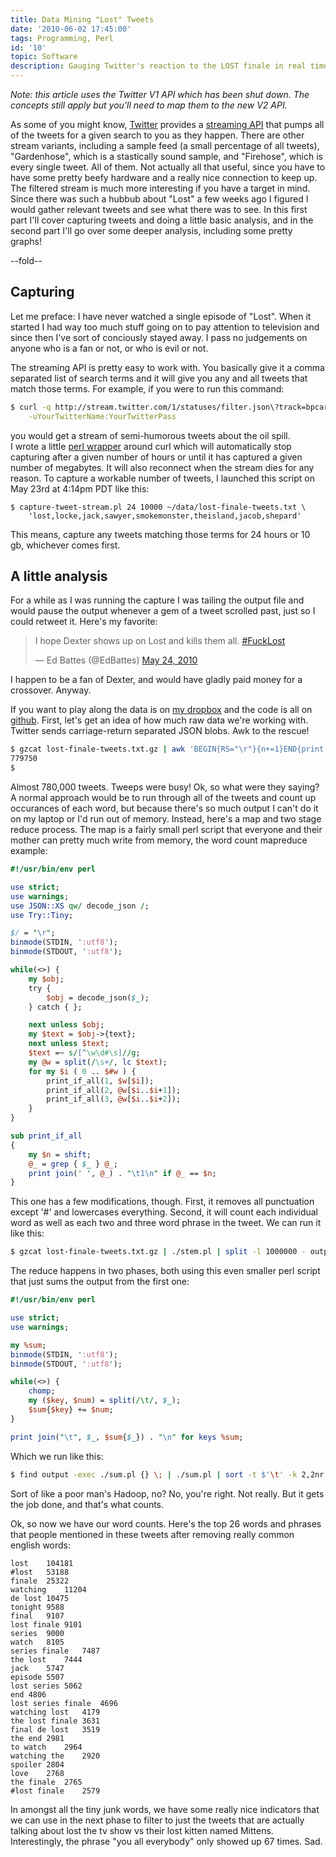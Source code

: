 ```yaml
---
title: Data Mining "Lost" Tweets
date: '2010-06-02 17:45:00'
tags: Programming, Perl
id: '10'
topic: Software
description: Gauging Twitter's reaction to the LOST finale in real time.
---
```


[twmine]:  http://gist.github.com/423346
[file]:    http://dl.dropbox.com/u/5193213/lost-finale-tweets.txt.gz
[twmine-capture]: http://gist.github.com/423346#file_capture_tweets.pl
[Twitter]: http://twitter.com
[twapi]:   http://apiwiki.twitter.com/Streaming-API-Documentation

*Note: this article uses the Twitter V1 API which has been shut down. The concepts still apply but you'll need to map them to the new V2 API.*

As some of you might know, [Twitter][] provides a [streaming API][twapi] that pumps all of the tweets for a given search to you as they happen. There are other stream variants, including a sample feed (a small percentage of all tweets), "Gardenhose", which is a stastically sound sample, and "Firehose", which is every single tweet. All of them. Not actually all that useful, since you have to have some pretty beefy hardware and a really nice connection to keep up. The filtered stream is much more interesting if you have a target in mind. Since there was such a hubbub about "Lost" a few weeks ago I figured I would gather relevant tweets and see what there was to see. In this first part I'll cover capturing tweets and doing a little basic analysis, and in the second part I'll go over some deeper analysis, including some pretty graphs!

--fold--

Capturing
---------

Let me preface: I have never watched a single episode of "Lost". When it started I had way too much stuff going on to pay attention to television and since then I've sort of conciously stayed away. I pass no judgements on anyone who is a fan or not, or who is evil or not.

The streaming API is pretty easy to work with. You basically give it a comma separated list of search terms and it will give you any and all tweets that match those terms. For example, if you were to run this command:

```bash
$ curl -q http://stream.twitter.com/1/statuses/filter.json\?track=bpcares \
    -uYourTwitterName:YourTwitterPass
```
    
you would get a stream of semi-humorous tweets about the oil spill.         
I wrote a little [perl wrapper][twmine-capture] around curl which will automatically stop capturing after a given number of hours or until it has captured a given number of megabytes. It will also reconnect when the stream dies for any reason. To capture a workable number of tweets, I launched this script on May 23rd at 4:14pm PDT like this:

```
$ capture-tweet-stream.pl 24 10000 ~/data/lost-finale-tweets.txt \
    'lost,locke,jack,sawyer,smokemonster,theisland,jacob,shepard'
```
        
This means, capture any tweets matching those terms for 24 hours or 10 gb, whichever comes first.

A little analysis
-----------------

For a while as I was running the capture I was tailing the output file and would pause the output whenever a gem of a tweet scrolled past, just so I could retweet it. Here's my favorite:

<blockquote class="twitter-tweet"><p>I hope Dexter shows up on Lost and kills them all. <a href="https://twitter.com/search?q=%23FuckLost&amp;src=hash">#FuckLost</a></p>&mdash; Ed Battes (@EdBattes) <a href="https://twitter.com/EdBattes/statuses/14592099261">May 24, 2010</a></blockquote>
<script async src="//platform.twitter.com/widgets.js" charset="utf-8"></script>

I happen to be a fan of Dexter, and would have gladly paid money for a crossover. Anyway.

If you want to play along the data is on [my dropbox][file] and the code is all on [github][twmine]. First, let's get an idea of how much raw data we're working with. Twitter sends carriage-return separated JSON blobs. Awk to the rescue!

```bash
$ gzcat lost-finale-tweets.txt.gz | awk 'BEGIN{RS="\r"}{n+=1}END{print n}'
779750
$
```

Almost 780,000 tweets. Tweeps were busy! Ok, so what were they saying? A normal approach would be to run through all of the tweets and count up occurances of each word, but because there's so much output I can't do it on my laptop or I'd run out of memory. Instead, here's a map and two stage reduce process. The map is a fairly small perl script that everyone and their mother can pretty much write from memory, the word count mapreduce example:

```perl
#!/usr/bin/env perl

use strict;
use warnings;
use JSON::XS qw/ decode_json /;
use Try::Tiny;

$/ = "\r";
binmode(STDIN, ':utf8');
binmode(STDOUT, ':utf8');

while(<>) {
    my $obj;
    try {
        $obj = decode_json($_);
    } catch { };

    next unless $obj;
    my $text = $obj->{text};
    next unless $text;
    $text =~ s/[^\w\d#\s]//g;
    my @w = split(/\s+/, lc $text);
    for my $i ( 0 .. $#w ) {
        print_if_all(1, $w[$i]);
        print_if_all(2, @w[$i..$i+1]);
        print_if_all(3, @w[$i..$i+2]);
    }
}

sub print_if_all
{
    my $n = shift;
    @_ = grep { $_ } @_;
    print join(' ', @_) . "\t1\n" if @_ == $n;
}
```

This one has a few modifications, though. First, it removes all punctuation except '#' and lowercases everything. Second, it will count each individual word as well as each two and three word phrase in the tweet. We can run it like this:

```bash
$ gzcat lost-finale-tweets.txt.gz | ./stem.pl | split -l 1000000 - output/out.txt
```

The reduce happens in two phases, both using this even smaller perl script that just sums the output from the first one:

```perl
#!/usr/bin/env perl

use strict;
use warnings;

my %sum;
binmode(STDIN, ':utf8');
binmode(STDOUT, ':utf8');

while(<>) {
    chomp;
    my ($key, $num) = split(/\t/, $_);
    $sum{$key} += $num;
}

print join("\t", $_, $sum{$_}) . "\n" for keys %sum;
```

Which we run like this:

```bash
$ find output -exec ./sum.pl {} \; | ./sum.pl | sort -t $'\t' -k 2,2nr > stems.txt
```

Sort of like a poor man's Hadoop, no? No, you're right. Not really. But it gets the job done, and that's what counts.
    
Ok, so now we have our word counts. Here's the top 26 words and phrases that people mentioned in these tweets after removing really common english words:

```text
lost	104181
#lost	53188
finale	25322
watching	11204
de lost	10475
tonight	9588
final	9107
lost finale	9101
series	9000
watch	8105
series finale	7487
the lost	7444
jack	5747
episode	5507
lost series	5062
end	4806
lost series finale	4696
watching lost	4179
the lost finale	3631
final de lost	3519
the end	2981
to watch	2964
watching the	2920
spoiler	2804
love	2768
the finale	2765
#lost finale	2579
```
    
In amongst all the tiny junk words, we have some really nice indicators that we can use in the next phase to filter to just the tweets that are actually talking about lost the tv show vs their lost kitten named Mittens. Interestingly, the phrase "you all everybody" only showed up 67 times. Sad.

